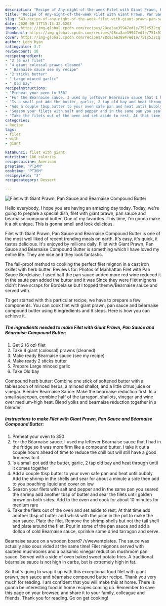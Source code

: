 ```yaml
---
description: "Recipe of Any-night-of-the-week Filet with Giant Prawn, Pan Sauce and Béarnaise Compound Butter"
title: "Recipe of Any-night-of-the-week Filet with Giant Prawn, Pan Sauce and Béarnaise Compound Butter"
slug: 543-recipe-of-any-night-of-the-week-filet-with-giant-prawn-pan-sauce-and-bearnaise-compound-butter
date: 2020-09-17T15:13:32.520Z
image: https://img-global.cpcdn.com/recipes/28ca3ae39947ed1e/751x532cq70/filet-with-giant-prawn-pan-sauce-and-bearnaise-compound-butter-recipe-main-photo.jpg
thumbnail: https://img-global.cpcdn.com/recipes/28ca3ae39947ed1e/751x532cq70/filet-with-giant-prawn-pan-sauce-and-bearnaise-compound-butter-recipe-main-photo.jpg
cover: https://img-global.cpcdn.com/recipes/28ca3ae39947ed1e/751x532cq70/filet-with-giant-prawn-pan-sauce-and-bearnaise-compound-butter-recipe-main-photo.jpg
author: Leon Ryan
ratingvalue: 3.7
reviewcount: 10
recipeingredient:
- "2 (6 oz) filet"
- "4 giant colossal prawns cleaned"
- " Barnaise sauce see my recipe"
- "2 sticks butter"
- " Large minced garlic"
- " Old bay"
recipeinstructions:
- "Preheat your oven to 350"
- "For the Béarnaise sauce. I used my leftover Béarnaise sauce that I had in the fridge so it was more firm like a compound butter. I take it out a couple hours ahead of time to reduce the chill but will still have a good firmness to it."
- "Is a small pot add the butter, garlic, 2 tap old bay and heat through until it comes together"
- "Add a couple tbsp butter to your oven safe pan and heat until bubbly. Add the shrimp in the shells and sear for about a minute a side then add to you poaching liquid and cover on low"
- "Season your filets with salt and pepper and in the same pan you seared the shrimp add another tbsp of butter and sear the filets until golden brown on both sides. Add to the oven and cook for about 10 minutes for medium rare"
- "Take the filets out of the oven and set aside to rest. At that time add another tbsp of butter and whisk with the juice in the pot to make the pan sauce. Plate the filet. Remove the shrimp shells but not the tail shell and plate around the filet. Pour in some of the pan sauce and add a dollop of cold Béarnaise sauce, sprinkle some dried tarragon and serve."
categories:
- Recipe
tags:
- filet
- with
- giant

katakunci: filet with giant 
nutrition: 180 calories
recipecuisine: American
preptime: "PT24M"
cooktime: "PT36M"
recipeyield: "3"
recipecategory: Dessert

---
```



![Filet with Giant Prawn, Pan Sauce and Béarnaise Compound Butter](https://img-global.cpcdn.com/recipes/28ca3ae39947ed1e/751x532cq70/filet-with-giant-prawn-pan-sauce-and-bearnaise-compound-butter-recipe-main-photo.jpg)

Hello everybody, I hope you are having an amazing day today. Today, we're going to prepare a special dish, filet with giant prawn, pan sauce and béarnaise compound butter. One of my favorites. This time, I'm gonna make it a bit unique. This is gonna smell and look delicious.

Filet with Giant Prawn, Pan Sauce and Béarnaise Compound Butter is one of the most well liked of recent trending meals on earth. It's easy, it's quick, it tastes delicious. It's enjoyed by millions daily. Filet with Giant Prawn, Pan Sauce and Béarnaise Compound Butter is something which I have loved my entire life. They are nice and they look fantastic.

The fail-proof method to cooking the perfect filet mignon in a cast iron skillet with herb butter. Reviews for: Photos of Manhattan Filet with Pan Sauce Bordelaise. I used half the pan sauce added more red wine reduced it in the sauté pan added the butter and it was Since they were filet mignons didn&#39;t have scraps for Bordelaise but I topped themw/Bearnaise sauce and served with.


To get started with this particular recipe, we have to prepare a few components. You can cook filet with giant prawn, pan sauce and béarnaise compound butter using 6 ingredients and 6 steps. Here is how you can achieve it.

<!--inarticleads1-->

##### The ingredients needed to make Filet with Giant Prawn, Pan Sauce and Béarnaise Compound Butter:

1. Get 2 (6 oz) filet
1. Take 4 giant (colossal) prawns (cleaned)
1. Make ready  Béarnaise sauce (see my recipe)
1. Make ready 2 sticks butter
1. Prepare  Large minced garlic
1. Take  Old bay


Compound herb butter: Combine one stick of softened butter with a tablespoon of minced herbs, a minced shallot, and a little citrus juice or vinegar. Blender Bearnaise Sauce: Make the bearnaise reduction first. In a small saucepan, combine half of the tarragon, shallots, vinegar and wine over medium-high heat. Blend yolks and bearnaise reduction together in a blender. 

<!--inarticleads2-->

##### Instructions to make Filet with Giant Prawn, Pan Sauce and Béarnaise Compound Butter:

1. Preheat your oven to 350
1. For the Béarnaise sauce. I used my leftover Béarnaise sauce that I had in the fridge so it was more firm like a compound butter. I take it out a couple hours ahead of time to reduce the chill but will still have a good firmness to it.
1. Is a small pot add the butter, garlic, 2 tap old bay and heat through until it comes together
1. Add a couple tbsp butter to your oven safe pan and heat until bubbly. Add the shrimp in the shells and sear for about a minute a side then add to you poaching liquid and cover on low
1. Season your filets with salt and pepper and in the same pan you seared the shrimp add another tbsp of butter and sear the filets until golden brown on both sides. Add to the oven and cook for about 10 minutes for medium rare
1. Take the filets out of the oven and set aside to rest. At that time add another tbsp of butter and whisk with the juice in the pot to make the pan sauce. Plate the filet. Remove the shrimp shells but not the tail shell and plate around the filet. Pour in some of the pan sauce and add a dollop of cold Béarnaise sauce, sprinkle some dried tarragon and serve.


Bearnaise sauce on a wooden board? /r/wewantplates. The sauce was actually also sous vided at the same time! Filet mignons served with sauteed mushrooms and a balsamic vinegar reduction mushroom pan sauce. Served with a side of oven baked sweet potato fries. A traditional béarnaise sauce is not high in carbs, but is extremely high in fat. 

So that's going to wrap it up with this exceptional food filet with giant prawn, pan sauce and béarnaise compound butter recipe. Thank you very much for reading. I am confident that you will make this at home. There is gonna be interesting food in home recipes coming up. Remember to save this page on your browser, and share it to your family, colleague and friends. Thank you for reading. Go on get cooking!
